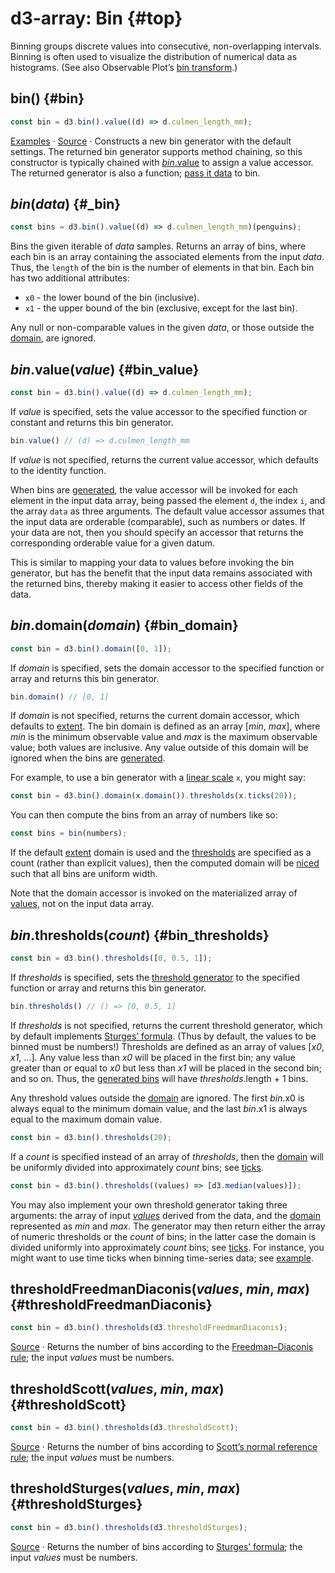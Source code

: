 # d3-array: Bin {#top}

Binning groups discrete values into consecutive, non-overlapping intervals. Binning is often used to visualize the distribution of numerical data as histograms. (See also Observable Plot’s [bin transform](https://observablehq.com/plot/transforms/bin).)

## bin() {#bin}

```js
const bin = d3.bin().value((d) => d.culmen_length_mm);
```

[Examples](https://observablehq.com/@d3/d3-bin) · [Source](https://github.com/d3/d3-array/blob/main/src/bin.js) · Constructs a new bin generator with the default settings. The returned bin generator supports method chaining, so this constructor is typically chained with [*bin*.value](#bin_value) to assign a value accessor. The returned generator is also a function; [pass it data](#_bin) to bin.

## *bin*(*data*) {#_bin}

```js
const bins = d3.bin().value((d) => d.culmen_length_mm)(penguins);
```

Bins the given iterable of *data* samples. Returns an array of bins, where each bin is an array containing the associated elements from the input *data*. Thus, the `length` of the bin is the number of elements in that bin. Each bin has two additional attributes:

* `x0` - the lower bound of the bin (inclusive).
* `x1` - the upper bound of the bin (exclusive, except for the last bin).

Any null or non-comparable values in the given *data*, or those outside the [domain](#bin_domain), are ignored.

## *bin*.value(*value*) {#bin_value}

```js
const bin = d3.bin().value((d) => d.culmen_length_mm);
```

If *value* is specified, sets the value accessor to the specified function or constant and returns this bin generator.

```js
bin.value() // (d) => d.culmen_length_mm
```

If *value* is not specified, returns the current value accessor, which defaults to the identity function.

When bins are [generated](#_bin), the value accessor will be invoked for each element in the input data array, being passed the element `d`, the index `i`, and the array `data` as three arguments. The default value accessor assumes that the input data are orderable (comparable), such as numbers or dates. If your data are not, then you should specify an accessor that returns the corresponding orderable value for a given datum.

This is similar to mapping your data to values before invoking the bin generator, but has the benefit that the input data remains associated with the returned bins, thereby making it easier to access other fields of the data.

## *bin*.domain(*domain*) {#bin_domain}

```js
const bin = d3.bin().domain([0, 1]);
```

If *domain* is specified, sets the domain accessor to the specified function or array and returns this bin generator.

```js
bin.domain() // [0, 1]
```

If *domain* is not specified, returns the current domain accessor, which defaults to [extent](./summarize.md#extent). The bin domain is defined as an array [*min*, *max*], where *min* is the minimum observable value and *max* is the maximum observable value; both values are inclusive. Any value outside of this domain will be ignored when the bins are [generated](#_bin).

For example, to use a bin generator with a [linear scale](../d3-scale.md#linear-scales) `x`, you might say:

```js
const bin = d3.bin().domain(x.domain()).thresholds(x.ticks(20));
```

You can then compute the bins from an array of numbers like so:

```js
const bins = bin(numbers);
```

If the default [extent](./summarize.md#extent) domain is used and the [thresholds](#bin_thresholds) are specified as a count (rather than explicit values), then the computed domain will be [niced](./ticks.md#nice) such that all bins are uniform width.

Note that the domain accessor is invoked on the materialized array of [values](#bin_value), not on the input data array.

## *bin*.thresholds(*count*) {#bin_thresholds}

```js
const bin = d3.bin().thresholds([0, 0.5, 1]);
```

If *thresholds* is specified, sets the [threshold generator](#bin-thresholds) to the specified function or array and returns this bin generator.

```js
bin.thresholds() // () => [0, 0.5, 1]
```

If *thresholds* is not specified, returns the current threshold generator, which by default implements [Sturges’ formula](#thresholdSturges). (Thus by default, the values to be binned must be numbers!) Thresholds are defined as an array of values [*x0*, *x1*, …]. Any value less than *x0* will be placed in the first bin; any value greater than or equal to *x0* but less than *x1* will be placed in the second bin; and so on. Thus, the [generated bins](#_bin) will have *thresholds*.length + 1 bins.

Any threshold values outside the [domain](#bin_domain) are ignored. The first *bin*.x0 is always equal to the minimum domain value, and the last *bin*.x1 is always equal to the maximum domain value.

```js
const bin = d3.bin().thresholds(20);
```

If a *count* is specified instead of an array of *thresholds*, then the [domain](#bin_domain) will be uniformly divided into approximately *count* bins; see [ticks](#ticks).

```js
const bin = d3.bin().thresholds((values) => [d3.median(values)]);
```

You may also implement your own threshold generator taking three arguments: the array of input [*values*](#bin_value) derived from the data, and the [domain](#bin_domain) represented as *min* and *max*. The generator may then return either the array of numeric thresholds or the *count* of bins; in the latter case the domain is divided uniformly into approximately *count* bins; see [ticks](./ticks.md#ticks). For instance, you might want to use time ticks when binning time-series data; see [example](https://observablehq.com/@d3/d3-bin-time-thresholds).

## thresholdFreedmanDiaconis(*values*, *min*, *max*) {#thresholdFreedmanDiaconis}

```js
const bin = d3.bin().thresholds(d3.thresholdFreedmanDiaconis);
```

[Source](https://github.com/d3/d3-array/blob/main/src/threshold/freedmanDiaconis.js) · Returns the number of bins according to the [Freedman–Diaconis rule](https://en.wikipedia.org/wiki/Histogram#Mathematical_definition); the input *values* must be numbers.

## thresholdScott(*values*, *min*, *max*) {#thresholdScott}

```js
const bin = d3.bin().thresholds(d3.thresholdScott);
```

[Source](https://github.com/d3/d3-array/blob/main/src/threshold/scott.js) · Returns the number of bins according to [Scott’s normal reference rule](https://en.wikipedia.org/wiki/Histogram#Mathematical_definition); the input *values* must be numbers.

## thresholdSturges(*values*, *min*, *max*) {#thresholdSturges}

```js
const bin = d3.bin().thresholds(d3.thresholdSturges);
```

[Source](https://github.com/d3/d3-array/blob/main/src/threshold/sturges.js) · Returns the number of bins according to [Sturges’ formula](https://en.wikipedia.org/wiki/Histogram#Mathematical_definition); the input *values* must be numbers.
